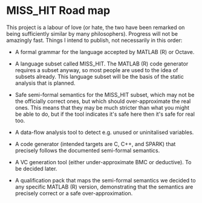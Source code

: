 # MISS_HIT Road map

This project is a labour of love (or hate, the two have been remarked
on being sufficiently similar by many philosophers). Progress will not
be amazingly fast. Things I intend to publish, not necessarily in this
order:

* A formal grammar for the language accepted by MATLAB (R) or Octave.

* A language subset called MISS_HIT. The MATLAB (R) code generator
  requires a subset anyway, so most people are used to the idea of
  subsets already. This language subset will be the basis of the
  static analysis that is planned.

* Safe semi-formal semantics for the MISS_HIT subset, which may not be
  the officially correct ones, but which should over-approximate the
  real ones. This means that they may be much stricter than what you
  might be able to do, but if the tool indicates it's safe here then
  it's safe for real too.

* A data-flow analysis tool to detect e.g. unused or uninitalised
  variables.

* A code generator (intended targets are C, C++, and SPARK) that
  precisely follows the documented semi-formal semantics.

* A VC generation tool (either under-approximate BMC or deductive). To
  be decided later.

* A qualification pack that maps the semi-formal semantics we decided
  to any specific MATLAB (R) version, demonstrating that the semantics
  are precisely correct or a safe over-approximation.
